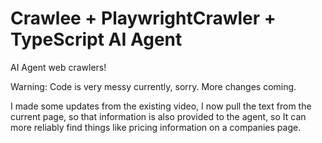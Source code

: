 # Crawlee + PlaywrightCrawler + TypeScript AI Agent

AI Agent web crawlers!

Warning: Code is very messy currently, sorry. More changes coming.

I made some updates from the existing video, I now pull the text from the current page, so that information is also provided to the agent, so It can more reliably find things like pricing information on a companies page.
